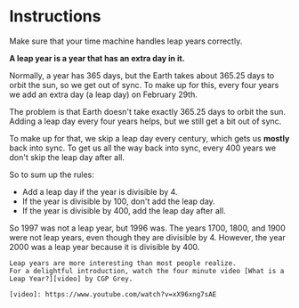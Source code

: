 # Instructions

Make sure that your time machine handles leap years correctly.

**A leap year is a year that has an extra day in it.**

Normally, a year has 365 days, but the Earth takes about 365.25 days to orbit the sun, so we get out of sync.
To make up for this, every four years we add an extra day (a leap day) on February 29th.

The problem is that Earth doesn't take exactly 365.25 days to orbit the sun.
Adding a leap day every four years helps, but we still get a bit out of sync.

To make up for that, we skip a leap day every century, which gets us **mostly** back into sync.
To get us all the way back into sync, every 400 years we don't skip the leap day after all.

So to sum up the rules:

- Add a leap day if the year is divisible by 4.
- If the year is divisible by 100, don't add the leap day.
- If the year is divisible by 400, add the leap day after all.

So 1997 was not a leap year, but 1996 was.
The years 1700, 1800, and 1900 were not leap years, even though they are divisible by 4.
However, the year 2000 was a leap year because it is divisible by 400.

~~~~exercism/note
Leap years are more interesting than most people realize.
For a delightful introduction, watch the four minute video [What is a Leap Year?][video] by CGP Grey.

[video]: https://www.youtube.com/watch?v=xX96xng7sAE
~~~~
